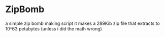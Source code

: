 # ZipBomb
a simple zip bomb making script
 it makes a 289Kib zip file that extracts to 10^63 petabytes (unless i did the math wrong)
